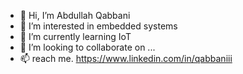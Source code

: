 - 👋 Hi, I’m Abdullah Qabbani
- 👀 I’m interested in embedded systems
- 🌱 I’m currently learning IoT
- 💞️ I’m looking to collaborate on ...
- 📫 reach me. 
https://www.linkedin.com/in/qabbaniii

<!---
Qabbaniii/Qabbaniii is a ✨ special ✨ repository because its `README.md` (this file) appears on your GitHub profile.
You can click the Preview link to take a look at your changes.
--->
